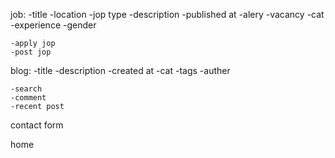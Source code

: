 job:
    -title
    -location
    -jop type
    -description
    -published at
    -alery
    -vacancy
    -cat
    -experience
    -gender

    -apply jop
    -post jop


blog:
    -title
    -description
    -created at
    -cat
    -tags
    -auther

    -search
    -comment
    -recent post

contact form

home